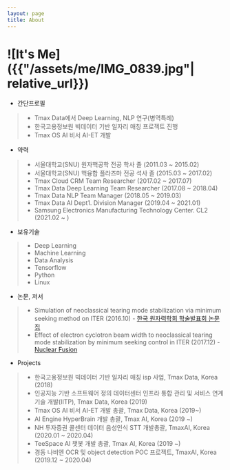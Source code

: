 ```yaml
---
layout: page
title: About
---
```


# ![It's Me]({{"/assets/me/IMG_0839.jpg"| relative_url}})
* 간단프로필
>* Tmax Data에서 Deep Learning, NLP 연구(병역특례)
>* 한국고용정보원 빅데이터 기반 일자리 매칭 프로젝트 진행
>* Tmax OS AI 비서 AI-ET 개발
* 약력
>* 서울대학교(SNU) 원자핵공학 전공 학사 졸 (2011.03 ~ 2015.02)
>* 서울대학교(SNU) 핵융합 플라즈마 전공 석사 졸 (2015.03 ~ 2017.02)
>* Tmax Cloud CRM Team Researcher (2017.02 ~ 2017.07)
>* Tmax Data Deep Learning Team Researcher (2017.08 ~ 2018.04)
>* Tmax Data NLP Team Manager (2018.05 ~ 2019.03)
>* Tmax Data AI Dept1. Division Manager (2019.04 ~ 2021.01)
>* Samsung Electronics Manufacturing Technology Center. CL2 (2021.02 ~ ) 

* 보유기술
>* Deep Learning
>* Machine Learning
>* Data Analysis
>* Tensorflow
>* Python
>* Linux

* 논문, 저서
>* Simulation of neoclassical tearing mode stabilization via minimum seeking method on ITER (2016.10) - [한국 원자력학회 학술발표회 논문집](https://www.kns.org/files/pre_paper/36/16A-496%EB%B0%95%EB%AF%BC%ED%98%B8.pdf)
>* Effect of electron cyclotron beam width to neoclassical tearing mode stabilization by minimum seeking control in ITER (2017.12) - [Nuclear Fusion](http://iopscience.iop.org/article/10.1088/1741-4326/aa95d1/meta)

* Projects
>* 한국고용정보원 빅데이터 기반 일자리 매칭 isp 사업, Tmax Data, Korea (2018)
>* 인공지능 기반 소프트웨어 정의 데이터센터 인프라 통합 관리 및 서비스 연계 기술 개발(IITP), Tmax Data, Korea (2019)
>* Tmax OS AI 비서 AI-ET 개발 총괄, Tmax Data, Korea (2019~)
>* AI Engine HyperBrain 개발 총괄, Tmax AI, Korea (2019 ~)
>* NH 투자증권 콜센터 데이터 음성인식 STT 개발총괄, TmaxAI, Korea (2020.01 ~ 2020.04)
>* TeeSpace AI 챗봇 개발 총괄, Tmax AI, Korea (2019 ~)
>* 경동 나비엔 OCR 및 object detection POC 프로젝트, TmaxAI, Korea (2019.12 ~ 2020.04)
